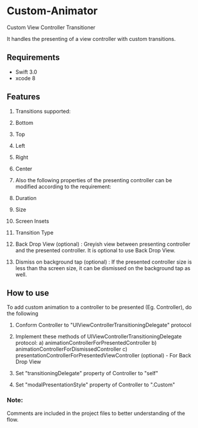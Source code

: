 # Custom-Animator
Custom View Controller Transitioner

It handles the presenting of a view controller with custom transitions.

## Requirements

* Swift 3.0
* xcode 8

## Features

1. Transitions supported:

  1. Bottom
  2. Top
  3. Left
  4. Right
  5. Center

2. Also the following properties of the presenting controller can be modified according to the requirement:

  1. Duration
  2. Size
  3. Screen Insets
  4. Transition Type

3. Back Drop View (optional) : Greyish view between presenting controller and the presented controller. It is optional to use Back Drop View.

4. Dismiss on background tap (optional) : If the presented controller size is less than tha screen size, it can be dismissed on the background tap as well.

## How to use

To add custom animation to a controller to be presented (Eg. Controller), do the following
 
 1. Conform Controller to "UIViewControllerTransitioningDelegate" protocol
 2. Implement these methods of UIViewControllerTransitioningDelegate protocol:
    a) animationControllerForPresentedController
    b) animationControllerForDismissedController
    c) presentationControllerForPresentedViewController (optional) - For Back Drop View
 
 3. Set "transitioningDelegate" property of Controller to "self"
 4. Set "modalPresentationStyle" property of Controller to ".Custom"

### Note:
Comments are included in the project files to better understanding of the flow.
